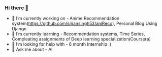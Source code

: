 ### Hi there 👋

- 🔭 I’m currently working on - Anime Recommendation system(https://github.com/srijansingh53/aniReco), Personal Blog Using Django
- 🌱 I’m currently learning - Recommendation systems, Time Series, Compleating assignments of Deep learning specialization(Coursera)
- 🤔 I’m looking for help with - 6 month Internship :)
- 💬 Ask me about - AI

